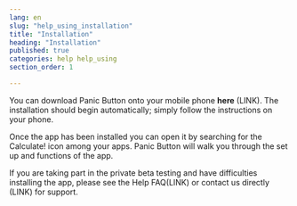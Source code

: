 ```yaml
---
lang: en
slug: "help_using_installation"
title: "Installation"
heading: "Installation"
published: true
categories: help help_using
section_order: 1

---
```


You can download Panic Button onto your mobile phone **here** (LINK).  The installation should begin automatically; simply follow the instructions on your phone. 

Once the app has been installed you can open it by searching for the Calculate! icon among your apps. Panic Button will walk you through the set up and functions of the app.

If you are taking part in the private beta testing and have difficulties installing the app, please see the Help FAQ(LINK) or contact us directly (LINK) for support.
